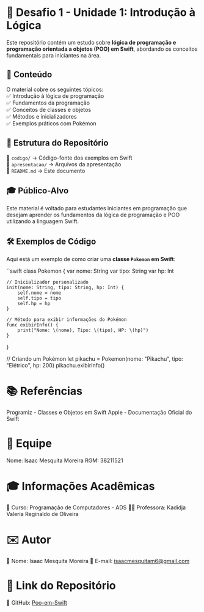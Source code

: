 # 📌 Desafio 1 - Unidade 1: Introdução à Lógica  

Este repositório contém um estudo sobre **lógica de programação e programação orientada a objetos (POO) em Swift**, abordando os conceitos fundamentais para iniciantes na área.  

## 📖 Conteúdo  

O material cobre os seguintes tópicos:  
✅ Introdução à lógica de programação  
✅ Fundamentos da programação  
✅ Conceitos de classes e objetos  
✅ Métodos e inicializadores  
✅ Exemplos práticos com Pokémon  

## 📂 Estrutura do Repositório  

📁 `codigo/` → Código-fonte dos exemplos em Swift  
📁 `apresentacao/` → Arquivos da apresentação  
📄 `README.md` → Este documento  

## 🎓 Público-Alvo  

Este material é voltado para estudantes iniciantes em programação que desejam aprender os fundamentos da lógica de programação e POO utilizando a linguagem Swift.  

## 🛠 Exemplos de Código  

Aqui está um exemplo de como criar uma **classe `Pokemon` em Swift**:  

``swift
class Pokemon {
    var nome: String
    var tipo: String
    var hp: Int

    // Inicializador personalizado
    init(nome: String, tipo: String, hp: Int) {
        self.nome = nome
        self.tipo = tipo
        self.hp = hp
    }

    // Método para exibir informações do Pokémon
    func exibirInfo() {
        print("Nome: \(nome), Tipo: \(tipo), HP: \(hp)")
    }
}

// Criando um Pokémon
let pikachu = Pokemon(nome: "Pikachu", tipo: "Elétrico", hp: 200)
pikachu.exibirInfo()

# 📚 Referências


Programiz - Classes e Objetos em Swift
Apple - Documentação Oficial do Swift

# 👥 Equipe
Nome: Isaac Mesquita Moreira RGM: 38211521

# 🎓 Informações Acadêmicas

📌 Curso: Programação de Computadores - ADS
👩‍🏫 Professora: Kadidja Valeria Reginaldo de Oliveira

# ✉️ Autor

📌 Nome: Isaac Mesquita Moreira
📩 E-mail: isaacmesquitam6@gmail.com

# 🔗 Link do Repositório
📌 GitHub: [Poo-em-Swift](https://github.com/Isaac-M-M/Poo-em-Swift.git)
